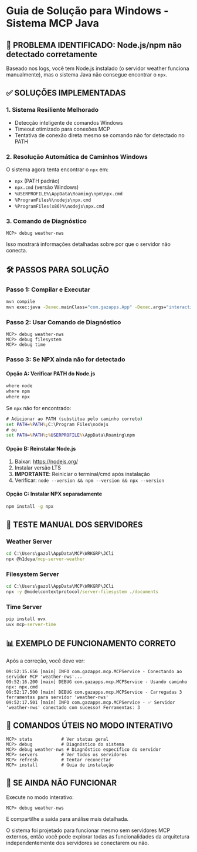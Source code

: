 # Guia de Solução para Windows - Sistema MCP Java

## 🚨 **PROBLEMA IDENTIFICADO: Node.js/npm não detectado corretamente**

Baseado nos logs, você tem Node.js instalado (o servidor weather funciona manualmente), mas o sistema Java não consegue encontrar o `npx`.

## ✅ **SOLUÇÕES IMPLEMENTADAS**

### 1. **Sistema Resiliente Melhorado**
- Detecção inteligente de comandos Windows
- Timeout otimizado para conexões MCP
- Tentativa de conexão direta mesmo se comando não for detectado no PATH

### 2. **Resolução Automática de Caminhos Windows**
O sistema agora tenta encontrar o `npx` em:
- `npx` (PATH padrão)
- `npx.cmd` (versão Windows)
- `%USERPROFILE%\AppData\Roaming\npm\npx.cmd`
- `%ProgramFiles%\nodejs\npx.cmd`
- `%ProgramFiles(x86)%\nodejs\npx.cmd`

### 3. **Comando de Diagnóstico**
```
MCP> debug weather-nws
```
Isso mostrará informações detalhadas sobre por que o servidor não conecta.

## 🛠️ **PASSOS PARA SOLUÇÃO**

### Passo 1: Compilar e Executar
```bat
mvn compile
mvn exec:java -Dexec.mainClass="com.gazapps.App" -Dexec.args="interactive"
```

### Passo 2: Usar Comando de Diagnóstico
```
MCP> debug weather-nws
MCP> debug filesystem
MCP> debug time
```

### Passo 3: Se NPX ainda não for detectado

#### Opção A: Verificar PATH do Node.js
```bat
where node
where npm  
where npx
```

Se `npx` não for encontrado:
```bat
# Adicionar ao PATH (substitua pelo caminho correto)
set PATH=%PATH%;C:\Program Files\nodejs
# ou
set PATH=%PATH%;%USERPROFILE%\AppData\Roaming\npm
```

#### Opção B: Reinstalar Node.js
1. Baixar: https://nodejs.org/
2. Instalar versão LTS
3. **IMPORTANTE**: Reiniciar o terminal/cmd após instalação
4. Verificar: `node --version && npm --version && npx --version`

#### Opção C: Instalar NPX separadamente
```bat
npm install -g npx
```

## 🧪 **TESTE MANUAL DOS SERVIDORES**

### Weather Server
```bat
cd C:\Users\gazol\AppData\MCP\WRKGRP\JCli
npx @h1deya/mcp-server-weather
```

### Filesystem Server  
```bat
cd C:\Users\gazol\AppData\MCP\WRKGRP\JCli
npx -y @modelcontextprotocol/server-filesystem ./documents
```

### Time Server
```bat
pip install uvx
uvx mcp-server-time
```

## 📊 **EXEMPLO DE FUNCIONAMENTO CORRETO**

Após a correção, você deve ver:
```
09:52:15.656 [main] INFO com.gazapps.mcp.MCPService - Conectando ao servidor MCP 'weather-nws'...
09:52:16.200 [main] DEBUG com.gazapps.mcp.MCPService - Usando caminho npx: npx.cmd
09:52:17.500 [main] DEBUG com.gazapps.mcp.MCPService - Carregadas 3 ferramentas para servidor 'weather-nws'
09:52:17.501 [main] INFO com.gazapps.mcp.MCPService - ✅ Servidor 'weather-nws' conectado com sucesso! Ferramentas: 3
```

## 🚀 **COMANDOS ÚTEIS NO MODO INTERATIVO**

```
MCP> stats           # Ver status geral
MCP> debug           # Diagnóstico do sistema
MCP> debug weather-nws # Diagnóstico específico do servidor
MCP> servers         # Ver todos os servidores
MCP> refresh         # Tentar reconectar
MCP> install         # Guia de instalação
```

## 🔧 **SE AINDA NÃO FUNCIONAR**

Execute no modo interativo:
```
MCP> debug weather-nws
```

E compartilhe a saída para análise mais detalhada.

O sistema foi projetado para funcionar mesmo sem servidores MCP externos, então você pode explorar todas as funcionalidades da arquitetura independentemente dos servidores se conectarem ou não.
